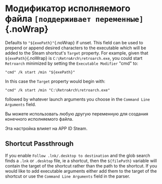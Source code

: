 # Модификатор исполняемого файла `[поддерживает переменные]`{.noWrap}

Defaults to `"${exePath}"`{.noWrap} if unset. This field can be used to prepend or append desired characters to the executable which will be added to the Steam shortcut's `Target` property. For example, given that `${exePath}`{.noWrap} is `C:\RetroArch\retroarch.exe`, you could start `Retroarch` minimized by setting the `Executable Modifier` "cmd" to:

```
"cmd" /k start /min "${exePath}"
```

In this case the `Target` property would begin with:
```
"cmd" /k start /min "C:\RetroArch\retroarch.exe"
```
followed by whatever launch arguments you choose in the `Command Line Arguments` field.

Вы можете использовать любую другую переменную для создания конечного исполняемого файла.

Эта настройка влияет на APP ID Steam.

## Shortcut Passthrough

If you enable `Follow .lnk/.desktop to destination` and the glob search finds a `.lnk` or `.desktop` file, ie a shortcut, then the `${filePath}` variable will contain the target of the shortcut rather than the path to the shortcut. If you would like to add executable arguments either add them to the target of the shortcut or use the `Command Line Arguments` field in the parser.
